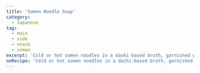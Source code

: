 ```yaml
---
title: 'Somen Noodle Soup'
category:
  - Japanese
tag:
  - main
  - side
  - snack
  - somen
excerpt: 'Cold or hot somen noodles in a dashi-based broth, garnished with green onions and a side of soy sauce for dipping.'
noRecipe: 'Cold or hot somen noodles in a dashi-based broth, garnished with green onions and a side of soy sauce for dipping.'
---
```

